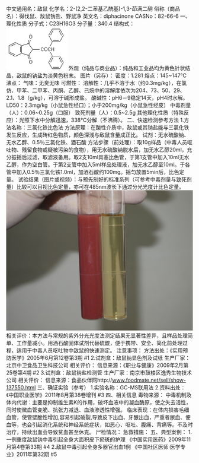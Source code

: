 中文通用名：敌鼠
化学名：2-(2,2-二苯基乙酰基)-1,3-茚满二酮
俗称（商品名）：得伐鼠、敌鼠钠盐、野鼠净
英文名：diphacinone
CASNo：82-66-6
一、理化性质
分子式：C23H16O3
分子量：340.4
结构式：![结构式](./assets/duwu/敌鼠/@0结构式.gif)
外观（纯品与商业品）：纯品和工业品均为黄色针状结晶，敌鼠的钠盐为淡黄色粉末。
图片（另存）：
密度：1.281
熔点：145~147℃
沸点：
气味：无臭无味
可燃性：
溶解性：几乎不溶于水（约0.3mg/kg），在氯仿、甲苯、二甲苯、丙酮、乙醇、己烷中的溶解度依次为204、73、50、29、2.1、1.8（g/kg），可溶于碱形成盐。
酸碱性：pH6－9稳定14天，pH4时水解。
LD50：2.3mg/kg（小鼠急性经口）；小于200mg/kg（小鼠急性经皮）
中毒剂量（人）：0.06~0.25g（口服）
致死剂量（人）：0.5~2.5g
其他理化性质（特殊反应）：光照下水中分解迅速，338℃分解（不沸腾）。
二、快速检测参考方法
1.方法名称：三氯化铁比色法
方法原理：在酸性介质中，敌鼠或其钠盐能与三氯化铁发生反应，生成砖红色物质，颜色深浅与敌鼠含量成正比。
试剂：无水硫酸钠、无水乙醇、0.5％三氯化铁、酒石酸
方法步骤（前处理）：取10g样品（中毒人员呕吐物、残留食物或疑被污染的食物），用无水硫酸钠脱水后，加无水乙醇20ml，充分振摇后过滤，取滤液备用。取2支10ml具塞比色管，于第1支管中加入10ml无水乙醇，作为空白管。于第2支管中加入5ml样品处理液，加无水乙醇至10ml。于各管中加入0.5％三氯化铁1.0ml，加酒石酸约100mg。摇匀放置5min后，比色定量。
试验结果（图片或视频）：与预先制好的标准系列（可参考中毒剂量与致死剂量）比较可以目视比色定量，亦可在485nm波长下通过分光光度计比色定量。![结果图片](./assets/duwu/敌鼠/@2结果图片.JPG)
相关评价：本方法与常规的紫外分光光度法测定结果无显著性差异，且样品处理简单、工作量减小。用酒石酸固体试剂代替硫酸，便于携带、安全、简化前处理过程，适用于中毒人员呕吐物中敌鼠的快速测定。
注意事项：
方法出处：《实用预防医学》2005年6月第12卷第3期 #1
2.试剂盒：敌鼠钠显色剂及试纸
生产厂家：北京中卫食品卫生科技公司
相关评价：
信息来源：《职业与健康》2009年2月第25卷第4期 #2
3.试剂盒：敌鼠钠盐检测管
生产厂家：南京市鼓楼区逸秀生物技术公司
相关评价：
信息来源：食品伙伴网http://www.foodmate.net/sell/show-137550.html
三、确证实验（参考）
1.实验名称：GC-MS联用法
2.资料出处：《中国职业医学》2011年8月第38卷增刊 #3
四、相关信息
毒物来源：
中毒机制及体内代谢：主要是抑制维生素K的作用，破坏血液中的凝血酶原，使之失去活性，同时使微血管变脆、抗张力减退、血液渗透性增强。
临床表现：在体内损害毛细血管，使管壁脆性增加,容易引起破裂,导致皮下出血、牙酿出血，严重者尿血、便血等，也会引起消化系统和神经系统症状，如恶心、呕吐、腹痛、背痛等。不及时治疗，持续出血会导致贫血甚至休克。
尸检情况：
急救措施：
五、典型案例：
1.一例重度敌鼠钠中毒引起全身大面积皮下瘀斑的护理 《中国实用医药》2009年11月第4卷第33期 #4
2.敌鼠中毒引起全身多器官出血1例 《中国社区医师·医学专业》2011年第32期 #5

